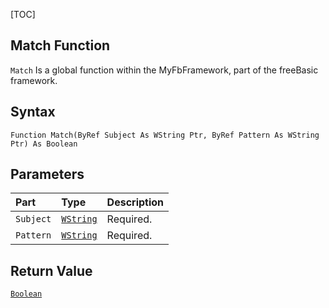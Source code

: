 [TOC]
## Match Function

`Match` Is a global function within the MyFbFramework, part of the freeBasic framework.
## Syntax

```freeBasic
Function Match(ByRef Subject As WString Ptr, ByRef Pattern As WString Ptr) As Boolean
```

## Parameters

|Part|Type|Description|
| :------------ | :------------ | :------------ |
|`Subject`|[`WString`]("https://www.freebasic.net/wiki/KeyPgWString")|Required.|
|`Pattern`|[`WString`]("https://www.freebasic.net/wiki/KeyPgWString")|Required.|

## Return Value
[`Boolean`]("https://www.freebasic.net/wiki/KeyPgBoolean")

